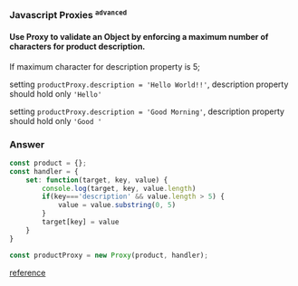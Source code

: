 
### Javascript Proxies <sup>**`advanced`**</sup>

#### Use Proxy to validate an Object by enforcing a maximum number of characters for product description.

If maximum character for description property is 5;

setting `productProxy.description = 'Hello World!!'`, description property should hold only `'Hello'`

setting `productProxy.description = 'Good Morning'`, description property should hold only `'Good '`

### Answer

```javascript
const product = {};
const handler = {
    set: function(target, key, value) {
        console.log(target, key, value.length)
        if(key==='description' && value.length > 5) {
            value = value.substring(0, 5)
        }
        target[key] = value
    }
}

const productProxy = new Proxy(product, handler);
```
[reference](https://blog.logrocket.com/practical-use-cases-for-javascript-es6-proxies/)
